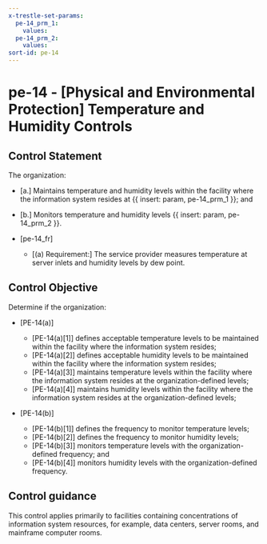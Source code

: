 ```yaml
---
x-trestle-set-params:
  pe-14_prm_1:
    values:
  pe-14_prm_2:
    values:
sort-id: pe-14
---
```


# pe-14 - \[Physical and Environmental Protection\] Temperature and Humidity Controls

## Control Statement

The organization:

- \[a.\] Maintains temperature and humidity levels within the facility where the information system resides at {{ insert: param, pe-14_prm_1 }}; and

- \[b.\] Monitors temperature and humidity levels {{ insert: param, pe-14_prm_2 }}.

- \[pe-14_fr\]

  - \[(a) Requirement:\] The service provider measures temperature at server inlets and humidity levels by dew point.

## Control Objective

Determine if the organization:

- \[PE-14(a)\]

  - \[PE-14(a)[1]\] defines acceptable temperature levels to be maintained within the facility where the information system resides;
  - \[PE-14(a)[2]\] defines acceptable humidity levels to be maintained within the facility where the information system resides;
  - \[PE-14(a)[3]\] maintains temperature levels within the facility where the information system resides at the organization-defined levels;
  - \[PE-14(a)[4]\] maintains humidity levels within the facility where the information system resides at the organization-defined levels;

- \[PE-14(b)\]

  - \[PE-14(b)[1]\] defines the frequency to monitor temperature levels;
  - \[PE-14(b)[2]\] defines the frequency to monitor humidity levels;
  - \[PE-14(b)[3]\] monitors temperature levels with the organization-defined frequency; and
  - \[PE-14(b)[4]\] monitors humidity levels with the organization-defined frequency.

## Control guidance

This control applies primarily to facilities containing concentrations of information system resources, for example, data centers, server rooms, and mainframe computer rooms.
